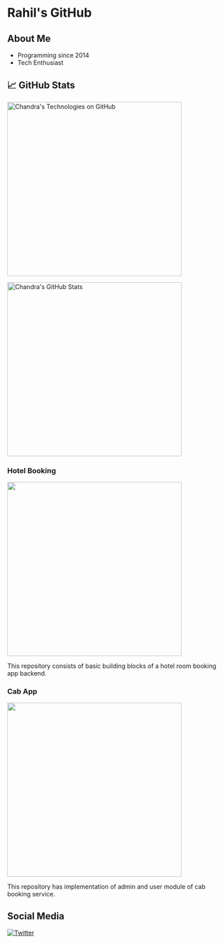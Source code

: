 # Rahil's GitHub

## About Me

* Programming since 2014
* Tech Enthusiast

## &#x1f4c8; GitHub Stats

<p>

<a href="https://github.com/c-guntur/c-guntur">
  <img align="center" src="https://github-readme-stats.vercel.app/api?username=rahilsh&show_icons=true&include_all_commits=true&title_color=2aa889&text_color=99d1ce&icon_color=2bbc8a&bg_color=0c1014&" alt="Chandra's Technologies on GitHub" width="400"/></a>
  
<p/>

<p>
  
<a href="https://github.com/rahilsh/rahilsh">
  <img align="center" src="https://github-readme-stats.vercel.app/api/top-langs/?username=rahilsh&title_color=2aa889&text_color=99d1ce&icon_color=2bbc8a&bg_color=0c1014&langs_count=8&layout=compact&hide=shell,css&theme=material-palenight" alt="Chandra's GitHub Stats" width="400"/></a>

<p/>

### Hotel Booking

<a href="https://github.com/rahilsh/hotel-booking"><img align="center" src="https://github-readme-stats.vercel.app/api/pin/?username=rahilsh&repo=hotel-booking&title_color=ffffff&text_color=c9cacc&icon_color=2bbc8a&bg_color=1d1f21" width="400"/></a><p/>

This repository consists of basic building blocks of a hotel room booking app backend.

### Cab App

<a href="https://github.com/rahilsh/cab"><img align="center" src="https://github-readme-stats.vercel.app/api/pin/?username=rahilsh&repo=cab&title_color=ffffff&text_color=c9cacc&icon_color=2bbc8a&bg_color=1d1f21" width="400"/></a><p/>

This repository has implementation of admin and user module of cab booking service.


## Social Media

[![Twitter](https://img.shields.io/badge/Twitter-rahilrshk-informational?style=flat-square&logo=twitter&logoColor=white)](https://www.twitter.com/rahilrshk/)
